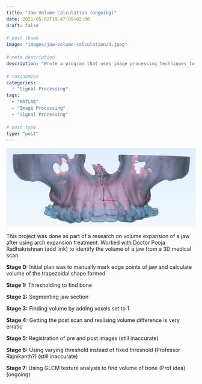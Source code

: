 ```yaml
---
title: "Jaw Volume Calculation (ongoing)"
date: 2021-05-02T19:47:09+02:00
draft: false

# post thumb
image: "images/jaw-volume-calculation/3.jpeg"

# meta description
description: "Wrote a program that uses image processing techniques to identify the volume of a human jaw from a 3D medical scan"

# taxonomies
categories: 
  - "Signal Processing"
tags:
  - "MATLAB"
  - "Image Processing"
  - "Signal Processing"
  
# post type
type: "post"
---
```

![image](../../images/jaw-volume-calculation/3.jpeg)

This project was done as part of a research on volume expansion of a jaw after using arch expansion treatment. Worked with Doctor Pooja Radhakrishnan (add link) to identify the volume of a jaw from a 3D medical scan.

**Stage 0:** Initial plan was to manually mark edge points of jaw and calculate volume of the trapezoidal shape formed

**Stage 1:** Thresholding to find bone

**Stage 2:** Segmenting jaw section

**Stage 3:** Finding volume by adding voxels set to 1 

**Stage 4:** Getting the post scan and realising volume difference is very erratic

**Stage 5:** Registration of pre and post images (still inaccurate)

**Stage 6:** Using varying threshold instead of fixed threshold (Professor Rajnikanth?) (still inaccurate)

**Stage 7:** Using GLCM texture analysis to find volume of bone (Prof idea) (ongoing)

